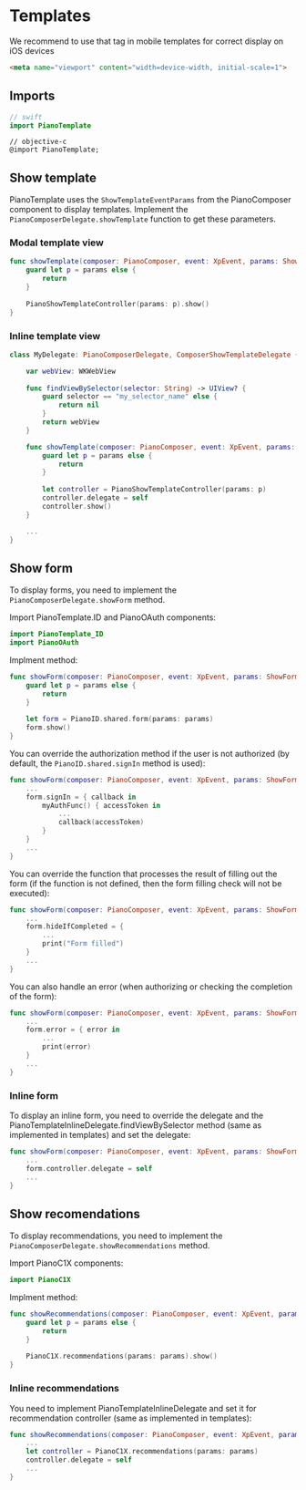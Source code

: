 # Templates
We recommend to use that tag in mobile templates for correct display on iOS devices
```html
<meta name="viewport" content="width=device-width, initial-scale=1">
```

## Imports
```swift
// swift
import PianoTemplate
```
```obj-c
// objective-c
@import PianoTemplate;
```

## Show template

PianoTemplate uses the ```ShowTemplateEventParams``` from the PianoComposer component to display templates. Implement the ```PianoComposerDelegate.showTemplate``` function to get these parameters. 

### Modal template view
```swift
func showTemplate(composer: PianoComposer, event: XpEvent, params: ShowTemplateEventParams?) {
    guard let p = params else {
        return
    }
    
    PianoShowTemplateController(params: p).show()
}
```

### Inline template view
```swift
class MyDelegate: PianoComposerDelegate, ComposerShowTemplateDelegate {

    var webView: WKWebView
    
    func findViewBySelector(selector: String) -> UIView? {
        guard selector == "my_selector_name" else {
            return nil
        }
        return webView
    }

    func showTemplate(composer: PianoComposer, event: XpEvent, params: ShowTemplateEventParams?) {
        guard let p = params else {
            return
        }
        
        let controller = PianoShowTemplateController(params: p)
        controller.delegate = self
        controller.show()
    }

    ...
}

```

## Show form

To display forms, you need to implement the ```PianoComposerDelegate.showForm``` method.

Import PianoTemplate.ID and PianoOAuth components:
```swift
import PianoTemplate_ID
import PianoOAuth
```

Implment method:
```swift
func showForm(composer: PianoComposer, event: XpEvent, params: ShowFormEventParams?) {
    guard let p = params else {
        return
    }
    
    let form = PianoID.shared.form(params: params)
    form.show()
}
```

You can override the authorization method if the user is not authorized (by default, the ```PianoID.shared.signIn``` method is used):
```swift
func showForm(composer: PianoComposer, event: XpEvent, params: ShowFormEventParams?) {
    ...
    form.signIn = { callback in
        myAuthFunc() { accessToken in
            ...
            callback(accessToken)
        }
    }
    ...
}
```

You can override the function that processes the result of filling out the form (if the function is not defined, then the form filling check will not be executed):
```swift
func showForm(composer: PianoComposer, event: XpEvent, params: ShowFormEventParams?) {
    ...
    form.hideIfCompleted = {
        ...
        print("Form filled")
    }
    ...
}
```

You can also handle an error (when authorizing or checking the completion of the form):
```swift
func showForm(composer: PianoComposer, event: XpEvent, params: ShowFormEventParams?) {
    ...
    form.error = { error in
        ...
        print(error)
    }
    ...
}
```

### Inline form
To display an inline form, you need to override the delegate and the PianoTemplateInlineDelegate.findViewBySelector method (same as implemented in templates) and set the delegate:
```swift
func showForm(composer: PianoComposer, event: XpEvent, params: ShowFormEventParams?) {
    ...
    form.controller.delegate = self
    ...
}
```

## Show recomendations

To display recommendations, you need to implement the ```PianoComposerDelegate.showRecommendations``` method.

Import PianoC1X components:
```swift
import PianoC1X
```

Implment method:
```swift
func showRecommendations(composer: PianoComposer, event: XpEvent, params: ShowRecommendationsEventParams?) {
    guard let p = params else {
        return
    }
    
    PianoC1X.recommendations(params: params).show()
}
```

### Inline recommendations

You need to implement PianoTemplateInlineDelegate and set it for recommendation controller (same as implemented in templates):
```swift
func showRecommendations(composer: PianoComposer, event: XpEvent, params: ShowRecommendationsEventParams?) {
    ...
    let controller = PianoC1X.recommendations(params: params)
    controller.delegate = self
    ...
}
```
